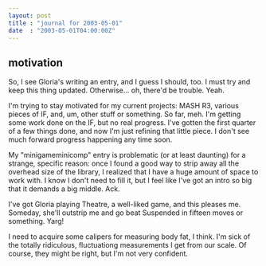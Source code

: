 ```yaml
---
layout: post
title : "journal for 2003-05-01"
date  : "2003-05-01T04:00:00Z"
---
```



## motivation

So, I see Gloria's writing an entry, and I guess I should, too.  I must try and keep this thing updated.  Otherwise... oh, there'd be trouble.  Yeah.

I'm trying to stay motivated for my current projects:  MASH R3, various pieces of IF, and, um, other stuff or something.  So far, meh.  I'm getting some work done on the IF, but no real progress.  I've gotten the first quarter of a few things done, and now I'm just refining that little piece.  I don't see much forward progress happening any time soon.

My "minigameminicomp" entry is problematic (or at least daunting) for a strange, specific reason:  once I found a good way to strip away all the overhead size of the library, I realized that I have a huge amount of space to work with.  I know I don't need to fill it, but I feel like I've got an intro so big that it demands a big middle.  Ack.

I've got Gloria playing Theatre, a well-liked game, and this pleases me. Someday, she'll outstrip me and go beat Suspended in fifteen moves or something.  Yarg!

I need to acquire some calipers for measuring body fat, I think.  I'm sick of the totally ridiculous, fluctuationg measurements I get from our scale.  Of course, they might be right, but I'm not very confident.

